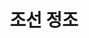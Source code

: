 ---
layout: hubs
key: Q26530
title: 조선 정조
name: 조선 정조
description: 조선의 22대 임금
score: 0.0003401991711511103
degree: 9
---